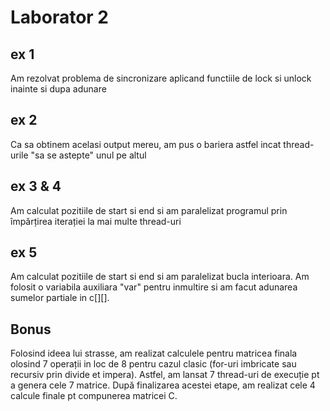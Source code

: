 # Laborator 2

## ex 1
Am rezolvat problema de sincronizare aplicand functiile de lock si unlock
inainte si dupa adunare

## ex 2
Ca sa obtinem acelasi output mereu, am pus o bariera astfel incat thread-urile
"sa se astepte" unul pe altul

## ex 3 & 4
Am calculat pozitiile de start si end si am paralelizat programul prin 
împărțirea iterației la mai multe thread-uri

## ex 5
Am calculat pozitiile de start si end si am paralelizat bucla interioara.
Am folosit o variabila auxiliara "var" pentru inmultire si am facut adunarea
sumelor partiale in c[][].

## Bonus
Folosind ideea lui strasse, am realizat calculele pentru matricea finala
olosind 7 operații in loc de 8 pentru cazul clasic (for-uri imbricate sau 
recursiv prin divide et impera). Astfel, am lansat 7 thread-uri de execuție pt
a genera cele 7 matrice. După finalizarea acestei etape, am realizat cele 4 
calcule finale pt compunerea matricei C.
